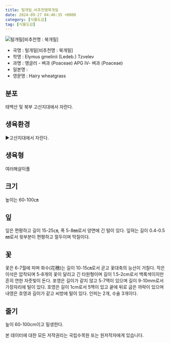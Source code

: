 ```yaml
---
title: 털개밀_비추천명북개밀
date: 2024-09-27 04:46:35 +0800
category: [식물도감]
tag: [식물도감]
---
```




![털개밀[비추천명 : 북개밀]](/fileUpload/plants/basic/Gramineae/Agropyron/14218/2_th2.JPG)
- 국명 : 털개밀[비추천명 : 북개밀]
- 학명 : Elymus gmelinii (Ledeb.) Tzvelev
- 과명 : 앵글러 - 벼과 (Poaceae) APG Ⅳ- 벼과 (Poaceae)
- 일본명 : 
- 영문명 : Hairy wheatgrass


## 분포
태백산 및 북부 고산지대에서 자란다.
## 생육환경
▶고산지대에서 자란다.
## 생육형
여러해살이풀
## 크기
높이는 60-100㎝
## 잎
잎은 편평하고 길이 15-25㎝, 폭 5-8㎜로서 양면에 긴 털이 있다. 잎혀는 길이 0.4-0.5㎜로서 윗부분이 편평하고 절두이며 막질이다.
## 꽃
꽃은 6-7월에 피며 화수(花穗)는 길이 10-15㎝로서 곧고 꽃대축의 능선이 거칠다. 작은이삭은 압착되며 5-8개의 꽃이 달리고 긴 타원형이며 길이 1.5-2cm로서 백록색이지만 흔히 연한 자줏빛이 돈다. 포영은 길이가 같지 않고 5-7맥이 있으며 길이 9-10mm로서 가장자리에 털이 있다. 호영은 길이 1cm로서 5맥이 있고 끝에 뒤로 굽은 까락이 있으며 내영은 호영과 길이가 같고 씨방에 털이 있다. 인피는 2개, 수술 3개이다.
## 줄기
높이 60-100cm이고 밀생한다.






본 데이터에 대한 모든 저작권리는 국립수목원 또는 원저작자에게 있습니다.
